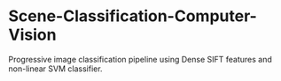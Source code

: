 # Scene-Classification-Computer-Vision

Progressive image classification pipeline using Dense SIFT features and non-linear SVM classifier.
